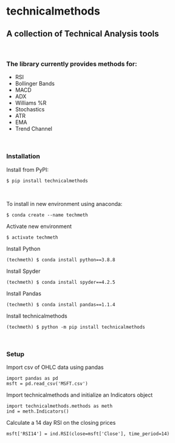 # technicalmethods
## A collection of Technical Analysis tools

&nbsp;

### The library currently provides methods for:
  - RSI
  - Bollinger Bands
  - MACD
  - ADX
  - Williams %R
  - Stochastics
  - ATR
  - EMA
  - Trend Channel 

&nbsp;  

### Installation
Install from PyPI:
```
$ pip install technicalmethods
```

&nbsp;

To install in new environment using anaconda:
```
$ conda create --name techmeth
```
Activate new environment
```
$ activate techmeth
```
Install Python
```
(techmeth) $ conda install python==3.8.8
```
Install Spyder
```
(techmeth) $ conda install spyder==4.2.5
```
Install Pandas
```
(techmeth) $ conda install pandas==1.1.4
```


Install technicalmethods
```
(techmeth) $ python -m pip install technicalmethods
```

&nbsp;

### Setup
Import csv of OHLC data using pandas
```
import pandas as pd
msft = pd.read_csv('MSFT.csv')
```
Import technicalmethods and initialize an Indicators object 
```
import technicalmethods.methods as meth
ind = meth.Indicators()
```
Calculate a 14 day RSI on the closing prices
```
msft['RSI14'] = ind.RSI(close=msft['Close'], time_period=14)
```
